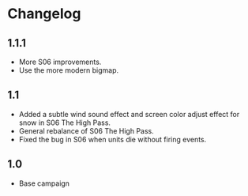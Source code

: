# Changelog

## 1.1.1

- More S06 improvements.
- Use the more modern bigmap.

## 1.1

- Added a subtle wind sound effect and screen color adjust effect for snow in S06 The High Pass.
- General rebalance of S06 The High Pass.
- Fixed the bug in S06 when units die without firing events.

## 1.0

- Base campaign

